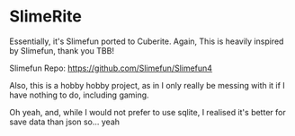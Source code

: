 # SlimeRite
 Essentially, it's Slimefun ported to Cuberite.
 Again, This is heavily inspired by Slimefun, thank you TBB! 
 
 Slimefun Repo:
 https://github.com/Slimefun/Slimefun4

 Also, this is a hobby hobby project, as in I only really be messing with it if I have nothing to do, including gaming.

Oh yeah, and, while I would not prefer to use sqlite, I realised it's better for save data than json so... yeah
